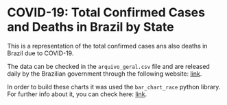 # COVID-19: Total Confirmed Cases and Deaths in Brazil by State

This is a representation of the total confirmed cases ans also deaths in Brazil due to COVID-19.

The data can be checked in the ```arquivo_geral.csv``` file and are released daily by the Brazilian government through the following website: [link](https://covid.saude.gov.br).

In order to build these charts it was used the ```bar_chart_race``` python library. For further info about it, you can check here: [link](https://github.com/dexplo/bar_chart_race).

